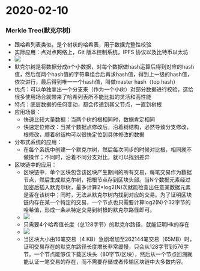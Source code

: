 # 2020-02-10

### Merkle Tree(默克尔树)
- 跟哈希列表类似，是个树状的哈希表，用于数据完整性校验
- 实际应用：点对点网络上，Git 版本控制系统，IPFS 协议以及比特币以太坊
- ![](/note/2020-02-10-17-00-49.png)
- 默克尔树是将数据分成n个小数据，对每个数据做hash运算后得到对应的hash值，然后每两个hash值的字符串组合后再求hash值，得到上一级的hash值，依次进行，最后得到唯一一个hash值，叫做master hash（top hash）
- 优点：可以单独拿出一个分支来（作为一个小树）对部分数据进行校验，这给很多使用场合就带来了哈希列表所不能比拟的灵活和高性能
- 特点：底层数据的任何变动，都会传递到其父节点，一直到树根
- 应用场景：
  - 快速比较大量数据：当两个树的根相同时，数据肯定相同
  - 快速定位修改：当某个数据点修改后，沿着树结构，必然导致分支修改，根修改，顺着树结构可以很快定位到具体修改的数据
- 分布式系统的应用：
  - 在每个系统中创建一个默克尔树，然后每次同步的时候对比根，相同就不做操作；不同时，沿着不同分支对比，就可以找到差异
- 区块链中的应用：
  - 区块链中，单个区块包含该区块产生期间的所有交易，每笔交易作为数据节点，然后生成默克尔树，把根节点存到区块头部。当N个数据元素经过加密后插入默克尔树，最多计算2*log2(N)次就能检查出任意某数据元素是否在该树中；同时，无法从默克尔树内找到对应的交易。为了证明区块链内存在某一个特定的交易，一个节点也只需要计算log2(N)个32字节的哈希值，形成一条从特定交易到树根的默克尔路径即可。
  - ![](/note/2020-02-10-17-03-14.png)
  - 只需要4个哈希值长度（总128字节）的默克尔路径，就能证明Hk的存在
  - ![](/note/2020-02-10-17-03-35.png)
  - 当区块大小由16笔交易（4 KB）急剧增加至262144笔交易（65MB）时，证明交易存在的默克尔路径长度增长非常缓慢，只会从128字节到576字节。一个节点能够仅下载区块头（80字节/区块），然后从一个节点回溯就能认证一笔交易的存在，而不需要存储或者传输区块链中大多数内容。
